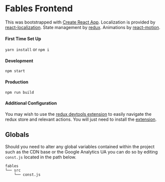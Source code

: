 # Fables Frontend

This was bootstrapped with [Create React App](https://github.com/facebookincubator/create-react-app). Localization is provided by [react-localization](https://github.com/stefalda/react-localization). State management by [redux](http://redux.js.org/). Animations by [react-motion](https://github.com/chenglou/react-motion).

#### First Time Set Up
`yarn install` or `npm i`

#### Development
`npm start`

#### Production
`npm run build`

#### Additional Configuration

You may wish to use the [redux devtools extension](https://github.com/zalmoxisus/redux-devtools-extension) to easily navigate the redux store and relevant actions. You will just need to install the [extension](https://chrome.google.com/webstore/detail/redux-devtools/lmhkpmbekcpmknklioeibfkpmmfibljd).

## Globals
Should you need to alter any global variables contained within the project such as the CDN base or the Google Analytics UA you can do so by editing `const.js` located in the path below.

```
fables
└── src
    └── const.js  
```
